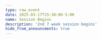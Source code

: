 ```yaml
---
type: raw_event
date: 2025-03-17T15:30:00-5:00
name: Session Begins
description: '2nd 7 week session begins'
hide_from_announcments: true
---
```

